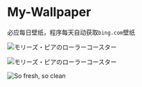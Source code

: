 # My-Wallpaper

必应每日壁纸，程序每天自动获取`bing.com`壁纸

![モリーズ・ピアのローラーコースター](https://bing.com/th?id=OHR.GreatWhiteRoller_JA-JP4421775087_UHD.jpg&pid=hp&w=384&h=216&rs=1&c=4)

![モリーズ・ピアのローラーコースター](https://bing.com/th?id=OHR.GreatWhiteRoller_JA-JP4421775087_UHD.jpg&pid=hp&w=384&h=216&rs=1&c=4)

![So fresh, so clean](https://bing.com/th?id=OHR.AquarioNatural_EN-US2602910599_UHD.jpg&pid=hp&w=384&h=216&rs=1&c=4)
